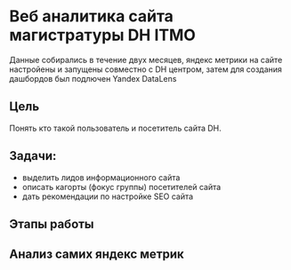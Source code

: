 # Веб аналитика сайта магистратуры DH ITMO 
Данные собирались в течение двух месяцев, яндекс метрики на сайте настройены и запущены совместно с DH центром, затем для создания дашбордов был подлючен Yandex DataLens

## Цель
Понять кто такой пользователь и посетитель сайта DH. 

## Задачи: 
* выделить лидов информационного сайта
* описать кагорты (фокус группы) посетителей сайта
* дать рекомендации по настройке SEO сайта


## Этапы работы 



## Анализ самих яндекс метрик 
